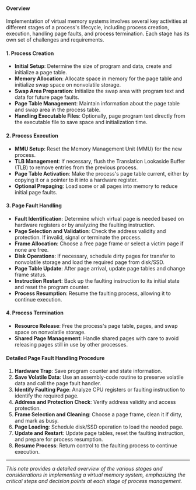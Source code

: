 #### Overview
Implementation of virtual memory systems involves several key activities at different stages of a process's lifecycle, including process creation, execution, handling page faults, and process termination. Each stage has its own set of challenges and requirements.

#### 1. Process Creation
- **Initial Setup**: Determine the size of program and data, create and initialize a page table.
- **Memory Allocation**: Allocate space in memory for the page table and initialize swap space on nonvolatile storage.
- **Swap Area Preparation**: Initialize the swap area with program text and data for future page faults.
- **Page Table Management**: Maintain information about the page table and swap area in the process table.
- **Handling Executable Files**: Optionally, page program text directly from the executable file to save space and initialization time.

#### 2. Process Execution
- **MMU Setup**: Reset the Memory Management Unit (MMU) for the new process.
- **TLB Management**: If necessary, flush the Translation Lookaside Buffer (TLB) to remove entries from the previous process.
- **Page Table Activation**: Make the process's page table current, either by copying it or a pointer to it into a hardware register.
- **Optional Prepaging**: Load some or all pages into memory to reduce initial page faults.

#### 3. Page Fault Handling
- **Fault Identification**: Determine which virtual page is needed based on hardware registers or by analyzing the faulting instruction.
- **Page Selection and Validation**: Check the address validity and protection. If invalid, signal or terminate the process.
- **Frame Allocation**: Choose a free page frame or select a victim page if none are free.
- **Disk Operations**: If necessary, schedule dirty pages for transfer to nonvolatile storage and load the required page from disk/SSD.
- **Page Table Update**: After page arrival, update page tables and change frame status.
- **Instruction Restart**: Back up the faulting instruction to its initial state and reset the program counter.
- **Process Resumption**: Resume the faulting process, allowing it to continue execution.

#### 4. Process Termination
- **Resource Release**: Free the process's page table, pages, and swap space on nonvolatile storage.
- **Shared Page Management**: Handle shared pages with care to avoid releasing pages still in use by other processes.

#### Detailed Page Fault Handling Procedure
1. **Hardware Trap**: Save program counter and state information.
2. **Save Volatile Data**: Use an assembly-code routine to preserve volatile data and call the page fault handler.
3. **Identify Faulting Page**: Analyze CPU registers or faulting instruction to identify the required page.
4. **Address and Protection Check**: Verify address validity and access protection.
5. **Frame Selection and Cleaning**: Choose a page frame, clean it if dirty, and mark as busy.
6. **Page Loading**: Schedule disk/SSD operation to load the needed page.
7. **Update and Restart**: Update page tables, reset the faulting instruction, and prepare for process resumption.
8. **Resume Process**: Return control to the faulting process to continue execution.

---

*This note provides a detailed overview of the various stages and considerations in implementing a virtual memory system, emphasizing the critical steps and decision points at each stage of process management.*
